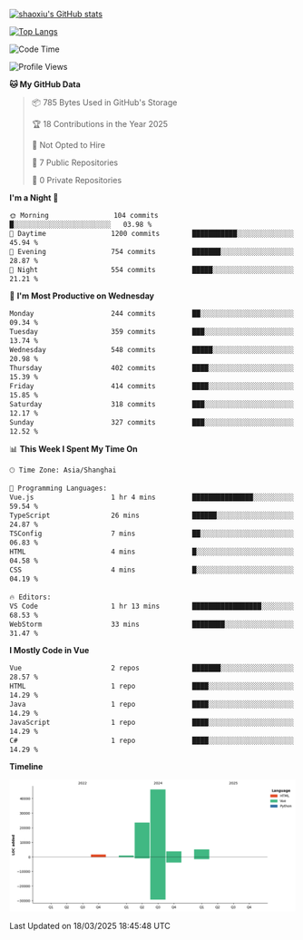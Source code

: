 [![shaoxiu's GitHub stats](https://github-readme-stats.vercel.app/api?username=shaoxiu&count_private=true&show_icons=true)](https://github.com/anuraghazra/github-readme-stats)

[![Top Langs](https://github-readme-stats.vercel.app/api/top-langs/?username=shaoxiu&layout=compact)](https://github.com/anuraghazra/github-readme-stats)


<!--START_SECTION:waka-->
![Code Time](http://img.shields.io/badge/Code%20Time-142%20hrs%206%20mins-blue)

![Profile Views](http://img.shields.io/badge/Profile%20Views-0-blue)

**🐱 My GitHub Data** 

> 📦 785 Bytes Used in GitHub's Storage 
 > 
> 🏆 18 Contributions in the Year 2025
 > 
> 🚫 Not Opted to Hire
 > 
> 📜 7 Public Repositories 
 > 
> 🔑 0 Private Repositories 
 > 
**I'm a Night 🦉** 

```text
🌞 Morning                104 commits         █░░░░░░░░░░░░░░░░░░░░░░░░   03.98 % 
🌆 Daytime                1200 commits        ███████████░░░░░░░░░░░░░░   45.94 % 
🌃 Evening                754 commits         ███████░░░░░░░░░░░░░░░░░░   28.87 % 
🌙 Night                  554 commits         █████░░░░░░░░░░░░░░░░░░░░   21.21 % 
```
📅 **I'm Most Productive on Wednesday** 

```text
Monday                   244 commits         ██░░░░░░░░░░░░░░░░░░░░░░░   09.34 % 
Tuesday                  359 commits         ███░░░░░░░░░░░░░░░░░░░░░░   13.74 % 
Wednesday                548 commits         █████░░░░░░░░░░░░░░░░░░░░   20.98 % 
Thursday                 402 commits         ████░░░░░░░░░░░░░░░░░░░░░   15.39 % 
Friday                   414 commits         ████░░░░░░░░░░░░░░░░░░░░░   15.85 % 
Saturday                 318 commits         ███░░░░░░░░░░░░░░░░░░░░░░   12.17 % 
Sunday                   327 commits         ███░░░░░░░░░░░░░░░░░░░░░░   12.52 % 
```


📊 **This Week I Spent My Time On** 

```text
🕑︎ Time Zone: Asia/Shanghai

💬 Programming Languages: 
Vue.js                   1 hr 4 mins         ███████████████░░░░░░░░░░   59.54 % 
TypeScript               26 mins             ██████░░░░░░░░░░░░░░░░░░░   24.87 % 
TSConfig                 7 mins              ██░░░░░░░░░░░░░░░░░░░░░░░   06.83 % 
HTML                     4 mins              █░░░░░░░░░░░░░░░░░░░░░░░░   04.58 % 
CSS                      4 mins              █░░░░░░░░░░░░░░░░░░░░░░░░   04.19 % 

🔥 Editors: 
VS Code                  1 hr 13 mins        █████████████████░░░░░░░░   68.53 % 
WebStorm                 33 mins             ████████░░░░░░░░░░░░░░░░░   31.47 % 
```

**I Mostly Code in Vue** 

```text
Vue                      2 repos             ███████░░░░░░░░░░░░░░░░░░   28.57 % 
HTML                     1 repo              ████░░░░░░░░░░░░░░░░░░░░░   14.29 % 
Java                     1 repo              ████░░░░░░░░░░░░░░░░░░░░░   14.29 % 
JavaScript               1 repo              ████░░░░░░░░░░░░░░░░░░░░░   14.29 % 
C#                       1 repo              ████░░░░░░░░░░░░░░░░░░░░░   14.29 % 
```



**Timeline**

![Lines of Code chart](https://raw.githubusercontent.com/shaoxiu/shaoxiu/main/assets/bar_graph.png)


 Last Updated on 18/03/2025 18:45:48 UTC
<!--END_SECTION:waka-->
